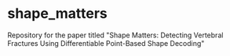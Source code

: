 # shape_matters
Repository for the paper titled "Shape Matters: Detecting Vertebral Fractures Using Differentiable Point-Based Shape Decoding"
